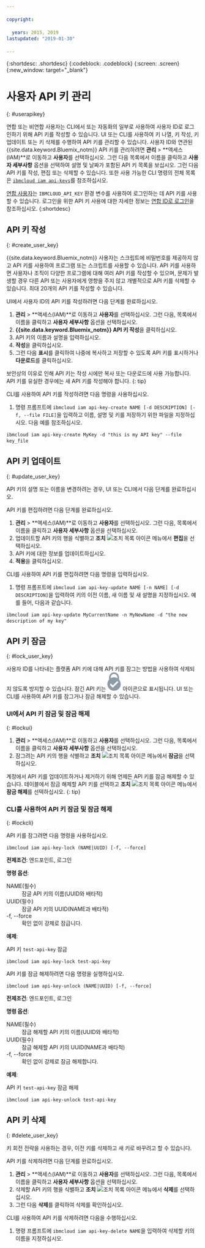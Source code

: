 ```yaml
---

copyright:

  years: 2015, 2019
lastupdated: "2019-01-30"

---
```


{:shortdesc: .shortdesc}
{:codeblock: .codeblock}
{:screen: .screen}
{:new_window: target="_blank"}

# 사용자 API 키 관리
{: #userapikey}

연합 또는 비연합 사용자는 CLI에서 또는 자동화의 일부로 사용하여 사용자 ID로 로그인하기 위해 API 키를 작성할 수 있습니다. UI 또는 CLI를 사용하여 키 나열, 키 작성, 키 업데이트 또는 키 삭제를 수행하여 API 키를 관리할 수 있습니다. 사용자 ID와 연관된 {{site.data.keyword.Bluemix_notm}} API 키를 관리하려면 **관리** &gt; **액세스(IAM)**로 이동하고 **사용자**를 선택하십시오. 그런 다음 목록에서 이름을 클릭하고 **사용자 세부사항** 옵션을 선택하여 설명 및 날짜가 포함된 API 키 목록을 보십시오. 그런 다음 API 키를 작성, 편집 또는 삭제할 수 있습니다. 또한 사용 가능한 CLI 명령의 전체 목록은 [`ibmcloud iam api-keys`](/docs/cli/reference/ibmcloud?topic=cloud-cli-ibmcloud_commands_iam#ibmcloud_iam_api_keys)를 참조하십시오.

[연합 사용자](/docs/account?topic=account-signup#signup)는 `IBMCLOUD_API_KEY` 환경 변수를 사용하여 로그인하는 데 API 키를 사용할 수 있습니다. 로그인을 위한 API 키 사용에 대한 자세한 정보는 [연합 ID로 로그인](/docs/iam?topic=iam-federated_id#federated_id)을 참조하십시오.
{:shortdesc}

## API 키 작성
{: #create_user_key}

{{site.data.keyword.Bluemix_notm}} 사용자는 스크립트에 비밀번호를 제공하지 않고 API 키를 사용하여 프로그램 또는 스크립트를 사용할 수 있습니다. API 키를 사용하면 사용자나 조직이 다양한 프로그램에 대해 여러 API 키를 작성할 수 있으며, 문제가 발생할 경우 다른 API 또는 사용자에게 영향을 주지 않고 개별적으로 API 키를 삭제할 수 있습니다. 최대 20개의 API 키를 작성할 수 있습니다.

UI에서 사용자 ID의 API 키를 작성하려면 다음 단계를 완료하십시오.

1. **관리** &gt; **액세스(IAM)**로 이동하고 **사용자**를 선택하십시오. 그런 다음, 목록에서 이름을 클릭하고 **사용자 세부사항** 옵션을 선택하십시오.
2. **{{site.data.keyword.Bluemix_notm}} API 키 작성**을 클릭하십시오.
3. API 키의 이름과 설명을 입력하십시오.
4. **작성**을 클릭하십시오.
5. 그런 다음 **표시**를 클릭하여 나중에 복사하고 저장할 수 있도록 API 키를 표시하거나 **다운로드**를 클릭하십시오.

보안상의 이유로 인해 API 키는 작성 시에만 복사 또는 다운로드에 사용 가능합니다. API 키를 유실한 경우에는 새 API 키를 작성해야 합니다.
{: tip}

CLI를 사용하여 API 키를 작성하려면 다음 명령을 사용하십시오.

1. 명령 프롬프트에 `ibmcloud iam api-key-create NAME [-d DESCRIPTION] [-f, --file FILE]`을 입력하고 이름, 설명 및 키를 저장하기 위한 파일을 지정하십시오. 다음 예를 참조하십시오.

```
ibmcloud iam api-key-create MyKey -d "this is my API key" --file key_file
``` 


## API 키 업데이트
{: #update_user_key}

API 키의 설명 또는 이름을 변경하려는 경우, UI 또는 CLI에서 다음 단계를 완료하십시오.

API 키를 편집하려면 다음 단계를 완료하십시오.

1. **관리** &gt; **액세스(IAM)**로 이동하고 **사용자**를 선택하십시오. 그런 다음, 목록에서 이름을 클릭하고 **사용자 세부사항** 옵션을 선택하십시오.
2. 업데이트할 API 키의 행을 식별하고 **조치** ![조치 목록 아이콘](../icons/action-menu-icon.svg) 메뉴에서 **편집**을 선택하십시오.
3. API 키에 대한 정보를 업데이트하십시오.
4. **적용**을 클릭하십시오.

CLI를 사용하여 API 키를 편집하려면 다음 명령을 입력하십시오.

1. 명령 프롬프트에 `ibmcloud iam api-key-update NAME [-n NAME] [-d DESCRIPTION]`을 입력하여 키의 이전 이름, 새 이름 및 새 설명을 지정하십시오. 예를 들어, 다음과 같습니다.

```
ibmcloud iam api-key-update MyCurrentName -n MyNewName -d "the new description of my key"
```

## API 키 잠금
{: #lock_user_key}

사용자 ID를 나타내는 플랫폼 API 키에 대해 API 키를 잠그는 방법을 사용하여 삭제되지 않도록 방지할 수 있습니다. 잠긴 API 키는 ![잠김 아이콘](images/locked.svg "잠김") 아이콘으로 표시됩니다. UI 또는 CLI를 사용하여 API 키를 잠그거나 잠금 해제할 수 있습니다.

### UI에서 API 키 잠금 및 잠금 해제
{: #lockui}

1. **관리** &gt; **액세스(IAM)**로 이동하고 **사용자**를 선택하십시오. 그런 다음, 목록에서 이름을 클릭하고 **사용자 세부사항** 옵션을 선택하십시오.
2. 잠그려는 API 키의 행을 식별하고 **조치** ![조치 목록 아이콘](../icons/action-menu-icon.svg) 메뉴에서 **잠금**을 선택하십시오.

계정에서 API 키를 업데이트하거나 제거하기 위해 언제든 API 키를 잠금 해제할 수 있습니다. 테이블에서 잠금 해제할 API 키를 선택하고 **조치** ![조치 목록 아이콘](../icons/action-menu-icon.svg) 메뉴에서 **잠금 해제**를 선택하십시오.
{: tip}

### CLI를 사용하여 API 키 잠금 및 잠금 해제
{: #lockcli}

API 키를 잠그려면 다음 명령을 사용하십시오.

```
ibmcloud iam api-key-lock (NAME|UUID) [-f, --force]
```

<strong>전제조건</strong>: 엔드포인트, 로그인

<strong>명령 옵션</strong>:
<dl>
<dt>NAME(필수)</dt>
<dd>잠글 API 키의 이름(UUID와 배타적)</dd>
<dt>UUID(필수)</dt>
<dd>잠글 API 키의 UUID(NAME과 배타적)</dd>
<dt>-f, --force</dt>
<dd>확인 없이 강제로 잠급니다.</dd>
</dl>

<strong>예제</strong>:

API 키 `test-api-key` 잠금

```
ibmcloud iam api-key-lock test-api-key
```

API 키를 잠금 해제하려면 다음 명령을 실행하십시오.

```
ibmcloud iam api-key-unlock (NAME|UUID) [-f, --force]
```

<strong>전제조건</strong>: 엔드포인트, 로그인

<strong>명령 옵션</strong>:
<dl>
<dt>NAME(필수)</dt>
<dd>잠금 해제할 API 키의 이름(UUID와 배타적)</dd>
<dt>UUID(필수)</dt>
<dd>잠금 해제할 API 키의 UUID(NAME과 배타적)</dd>
<dt>-f, --force</dt>
<dd>확인 없이 강제로 잠금 해제합니다.</dd>
</dl>

<strong>예제</strong>:

API 키 `test-api-key` 잠금 해제

```
ibmcloud iam api-key-unlock test-api-key
```


## API 키 삭제
{: #delete_user_key}

키 회전 전략을 사용하는 경우, 이전 키를 삭제하고 새 키로 바꾸려고 할 수 있습니다.

API 키를 삭제하려면 다음 단계를 완료하십시오. 

1. **관리** &gt; **액세스(IAM)**로 이동하고 **사용자**를 선택하십시오. 그런 다음, 목록에서 이름을 클릭하고 **사용자 세부사항** 옵션을 선택하십시오.
2. 삭제할 API 키의 행을 식별하고 **조치** ![조치 목록 아이콘](../icons/action-menu-icon.svg) 메뉴에서 **삭제**를 선택하십시오.
3. 그런 다음 **삭제**를 클릭하여 삭제를 확인하십시오.

CLI를 사용하여 API 키를 삭제하려면 다음을 수행하십시오.
1. 명령 프롬프트에 `ibmcloud iam api-key-delete NAME`을 입력하여 삭제할 키의 이름을 지정하십시오.
